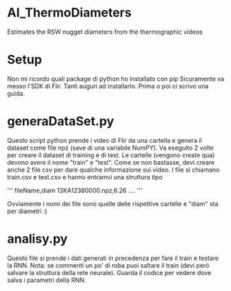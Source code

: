 # AI_ThermoDiameters
Estimates the RSW nugget diameters from the thermographic videos

# Setup
Non mi ricordo quali package di python ho installato con pip
Sicuramente va messo l'SDK di Flir. Tanti auguri ad installarlo. Prima o poi ci scrivo una guida.

# generaDataSet.py
Questo script python prende i video di Flir da una cartella e genera il dataset come file npz (save di una variabile NumPY).
Va eseguito 2 volte per creare il dataset di training e di test. Le cartelle (vengono create qua) devono avere il nome "train" e "test".
Come se non bastasse, devi creare anche 2 file csv per dare qualche informazione sui video. I file si chiamano train.csv e test.csv e hanno entramvi una struttura tipo

'''
fileName,diam
13KA12380000.npz,6.26
....
'''

Ovviamente i nomi dei file sono quelle delle rispettive cartelle e "diam" sta per diametri :)

# analisy.py

Questo file si prende i dati generati in precedenza per fare il train e testare la RNN. Nota: se commenti un po' di roba puoi saltare il train (devi però salvare la struttura della rete neurale). Guarda il codice per vedere dove salva i parametri della RNN.